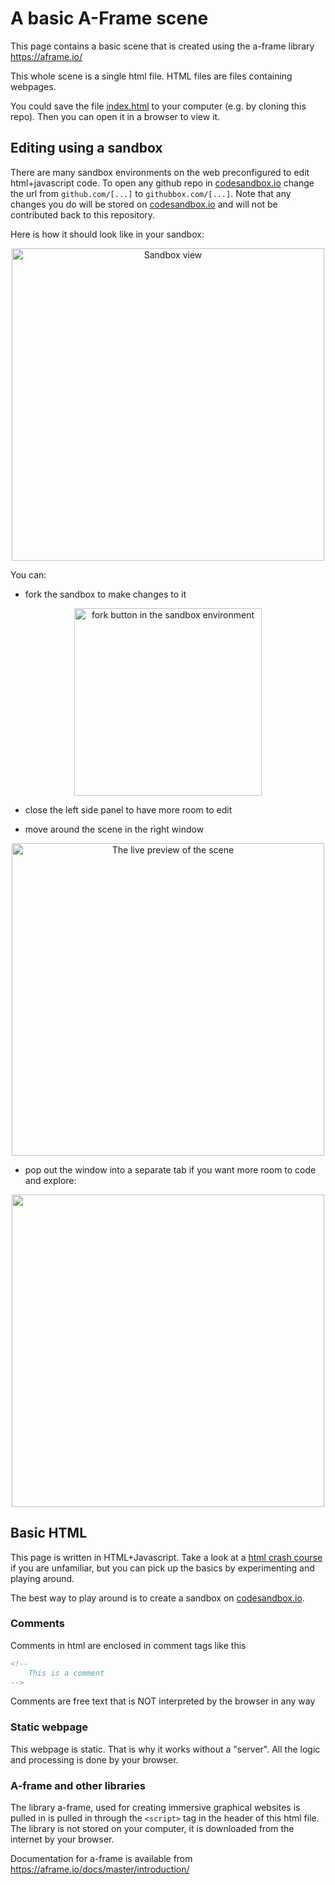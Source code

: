 # A basic A-Frame scene

This page contains a basic scene that is created using the a-frame library https://aframe.io/

This whole scene is a single html file. HTML files are files containing webpages.

You could save the file [index.html](index.html) to your computer (e.g. by cloning this repo). Then you can open it in a browser to view it.

## Editing using a sandbox
There are many sandbox environments on the web preconfigured to edit html+javascript code. To open any github repo in [codesandbox.io](https://codesandbox.io) change the url from ```github.com/[...]``` to ```githubbox.com/[...]```. Note that any changes you do will be stored on [codesandbox.io](https://codesandbox.io) and will not be contributed back to this repository. 

Here is how it should look like in your sandbox:

<p align="center"><img src="https://user-images.githubusercontent.com/7040974/214770151-1ac1abf4-a76e-4991-a0e5-b353be9eedc7.png"
alt="Sandbox view" width="500em" /></p>

You can: 
- fork the sandbox to make changes to it
<p align="center"><img src="https://user-images.githubusercontent.com/7040974/214770251-13e2dcb3-f6e8-41ab-bfe5-514794470649.png"
alt="fork button in the sandbox environment"
width="300em" /></p>

- close the left side panel to have more room to edit

- move around the scene in the right window
<p align="center">
<img src="https://user-images.githubusercontent.com/7040974/214770405-2a0e8101-bb1a-420d-be74-62422c0b9955.png" alt="The live preview of the scene" width="500em" /> </p>

- pop out the window into a separate tab if you want more room to code and explore:
<p align="center"><img src="https://user-images.githubusercontent.com/7040974/214770573-b0d5bbf3-5a81-4b28-b3a3-96066fbf5160.png" width="500em"
/> </p>



## Basic HTML
This page is written in HTML+Javascript. Take a look at 
 a [html crash course](https://www.w3schools.com/html/html_intro.asp) if you are unfamiliar, but you can pick up the basics by experimenting and playing around. 

 The best way to play around is to create a sandbox on [codesandbox.io](https://codesandbox.io).

### Comments

Comments in html are enclosed in comment tags like this

```html
<!--
    This is a comment
-->
```
Comments are free text that is NOT interpreted by the browser in any way

### Static webpage
This webpage is static. That is why it works without a "server". All the logic and processing is done by your browser.

### A-frame and other libraries

The library a-frame, used for creating immersive graphical websites is pulled in 
is pulled in through the ```<script>``` tag in the header of this html file. The library is not stored on your computer, it is downloaded from the internet by your browser.

Documentation for a-frame is available from https://aframe.io/docs/master/introduction/

